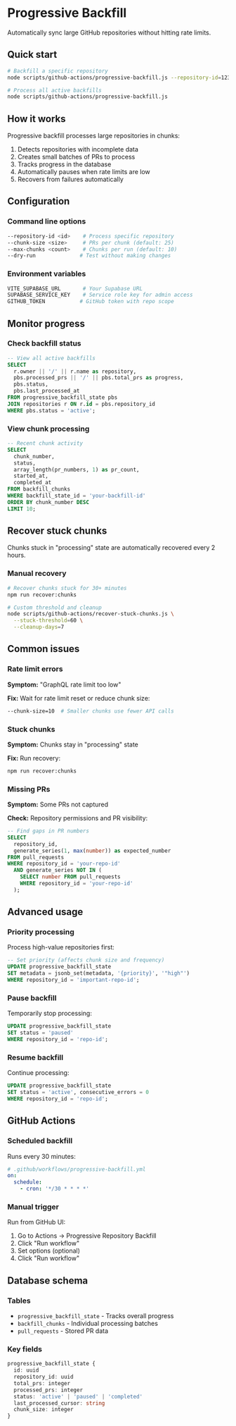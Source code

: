 # Progressive Backfill

Automatically sync large GitHub repositories without hitting rate limits.

## Quick start

```bash
# Backfill a specific repository
node scripts/github-actions/progressive-backfill.js --repository-id=123

# Process all active backfills
node scripts/github-actions/progressive-backfill.js
```

## How it works

Progressive backfill processes large repositories in chunks:
1. Detects repositories with incomplete data
2. Creates small batches of PRs to process
3. Tracks progress in the database
4. Automatically pauses when rate limits are low
5. Recovers from failures automatically

## Configuration

### Command line options

```bash
--repository-id <id>    # Process specific repository
--chunk-size <size>     # PRs per chunk (default: 25)
--max-chunks <count>    # Chunks per run (default: 10)
--dry-run              # Test without making changes
```

### Environment variables

```bash
VITE_SUPABASE_URL       # Your Supabase URL
SUPABASE_SERVICE_KEY    # Service role key for admin access
GITHUB_TOKEN           # GitHub token with repo scope
```

## Monitor progress

### Check backfill status

```sql
-- View all active backfills
SELECT 
  r.owner || '/' || r.name as repository,
  pbs.processed_prs || '/' || pbs.total_prs as progress,
  pbs.status,
  pbs.last_processed_at
FROM progressive_backfill_state pbs
JOIN repositories r ON r.id = pbs.repository_id
WHERE pbs.status = 'active';
```

### View chunk processing

```sql
-- Recent chunk activity
SELECT 
  chunk_number,
  status,
  array_length(pr_numbers, 1) as pr_count,
  started_at,
  completed_at
FROM backfill_chunks
WHERE backfill_state_id = 'your-backfill-id'
ORDER BY chunk_number DESC
LIMIT 10;
```

## Recover stuck chunks

Chunks stuck in "processing" state are automatically recovered every 2 hours.

### Manual recovery

```bash
# Recover chunks stuck for 30+ minutes
npm run recover:chunks

# Custom threshold and cleanup
node scripts/github-actions/recover-stuck-chunks.js \
  --stuck-threshold=60 \
  --cleanup-days=7
```

## Common issues

### Rate limit errors

**Symptom:** "GraphQL rate limit too low"

**Fix:** Wait for rate limit reset or reduce chunk size:
```bash
--chunk-size=10  # Smaller chunks use fewer API calls
```

### Stuck chunks

**Symptom:** Chunks stay in "processing" state

**Fix:** Run recovery:
```bash
npm run recover:chunks
```

### Missing PRs

**Symptom:** Some PRs not captured

**Check:** Repository permissions and PR visibility:
```sql
-- Find gaps in PR numbers
SELECT 
  repository_id,
  generate_series(1, max(number)) as expected_number
FROM pull_requests
WHERE repository_id = 'your-repo-id'
  AND generate_series NOT IN (
    SELECT number FROM pull_requests 
    WHERE repository_id = 'your-repo-id'
  );
```

## Advanced usage

### Priority processing

Process high-value repositories first:
```sql
-- Set priority (affects chunk size and frequency)
UPDATE progressive_backfill_state
SET metadata = jsonb_set(metadata, '{priority}', '"high"')
WHERE repository_id = 'important-repo-id';
```

### Pause backfill

Temporarily stop processing:
```sql
UPDATE progressive_backfill_state
SET status = 'paused'
WHERE repository_id = 'repo-id';
```

### Resume backfill

Continue processing:
```sql
UPDATE progressive_backfill_state
SET status = 'active', consecutive_errors = 0
WHERE repository_id = 'repo-id';
```

## GitHub Actions

### Scheduled backfill

Runs every 30 minutes:
```yaml
# .github/workflows/progressive-backfill.yml
on:
  schedule:
    - cron: '*/30 * * * *'
```

### Manual trigger

Run from GitHub UI:
1. Go to Actions → Progressive Repository Backfill
2. Click "Run workflow"
3. Set options (optional)
4. Click "Run workflow"

## Database schema

### Tables

- `progressive_backfill_state` - Tracks overall progress
- `backfill_chunks` - Individual processing batches
- `pull_requests` - Stored PR data

### Key fields

```typescript
progressive_backfill_state {
  id: uuid
  repository_id: uuid
  total_prs: integer
  processed_prs: integer
  status: 'active' | 'paused' | 'completed'
  last_processed_cursor: string
  chunk_size: integer
}
```